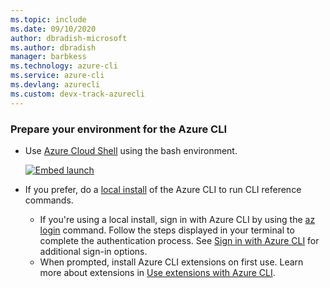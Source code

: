 ```yaml
---
ms.topic: include
ms.date: 09/10/2020
author: dbradish-microsoft
ms.author: dbradish
manager: barbkess
ms.technology: azure-cli
ms.service: azure-cli
ms.devlang: azurecli
ms.custom: devx-track-azurecli
---
```


### Prepare your environment for the Azure CLI

- Use [Azure Cloud Shell](/azure/cloud-shell/quickstart) using the bash environment.

   [![Embed launch](https://shell.azure.com/images/launchcloudshell.png "Launch Azure Cloud Shell")](https://shell.azure.com)   
- If you prefer, do a [local install](/cli/azure/install-azure-cli) of the Azure CLI to run CLI reference commands.
   - If you're using a local install, sign in with Azure CLI by using the [az login](/cli/azure/reference-index#az-login) command.  Follow the steps displayed in your terminal to complete the authentication process.  See [Sign in with Azure CLI](/cli/azure/authenticate-azure-cli) for additional sign-in options.
  - When prompted, install Azure CLI extensions on first use.  Learn more about extensions in [Use extensions with Azure CLI](/cli/azure/azure-cli-extensions-overview).
